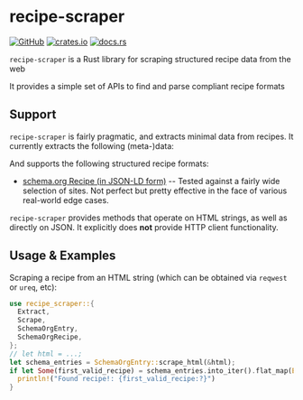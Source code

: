 # recipe-scraper

[![GitHub](https://img.shields.io/crates/l/recipe-scraper)](https://github.com/torrancew/recipe-scraper)
[![crates.io](https://img.shields.io/crates/d/recipe-scraper)](https://crates.io/crates/recipe-scraper)
[![docs.rs](https://docs.rs/recipe-scraper/badge.svg)](https://docs.rs/recipe-scraper)

`recipe-scraper` is a Rust library for scraping structured recipe data from the web

It provides a simple set of APIs to find and parse compliant recipe formats

## Support

`recipe-scraper` is fairly pragmatic, and extracts minimal data from recipes. It currently extracts the following (meta-)data:

And supports the following structured recipe formats:

- [schema.org Recipe (in JSON-LD form)](https://schema.org/Recipe) -- Tested against a fairly wide selection of sites. Not perfect but pretty effective in the face of various real-world edge cases.

`recipe-scraper` provides methods that operate on HTML strings, as well as directly on JSON. It explicitly does **not** provide HTTP client functionality.

## Usage & Examples

Scraping a recipe from an HTML string (which can be obtained via `reqwest` or `ureq`, etc):

```rust
use recipe_scraper::{
  Extract,
  Scrape,
  SchemaOrgEntry,
  SchemaOrgRecipe,
};
// let html = ...;
let schema_entries = SchemaOrgEntry::scrape_html(&html);
if let Some(first_valid_recipe) = schema_entries.into_iter().flat_map(Extract::extract_recipes).next() {
  println!("Found recipe!: {first_valid_recipe:?}")
}
```
